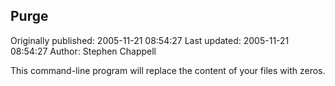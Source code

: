 ## Purge 
Originally published: 2005-11-21 08:54:27 
Last updated: 2005-11-21 08:54:27 
Author: Stephen Chappell 
 
This command-line program will replace the content of your files with zeros.